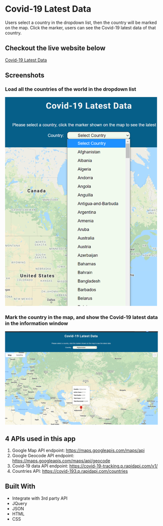 # Covid-19 Latest Data
Users select a country in the dropdown list, then the country will be marked on the map. Click the marker, users can see the Covid-19 latest data of that country.

## Checkout the live website below
[Covid-19 Latest Data](https://yingl1984.github.io/covid19-latest-data/)

## Screenshots
### Load all the countries of the world in the dropdown list
![screenshot](screenshot1.png)
### Mark the country in the map, and show the Covid-19 latest data in the information window
![screenshot](screenshot2.png)

## 4 APIs used in this app
1. Google Map API endpoint: 
https://maps.googleapis.com/maps/api
2. Google Geocode API endpoint: 
https://maps.googleapis.com/maps/api/geocode
3. Covid-19 data API endpoint: https://covid-19-tracking.p.rapidapi.com/v1/
4. Countries API: https://covid-193.p.rapidapi.com/countries

## Built With
- Integrate with 3rd party API
- JQuery
- JSON
- HTML
- CSS


